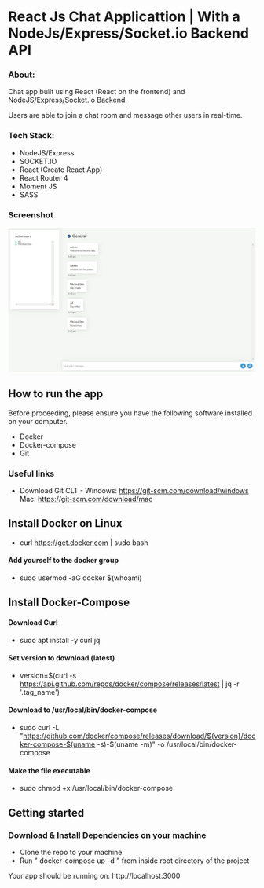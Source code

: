 # React Js Chat Applicattion | With a NodeJs/Express/Socket.io Backend API

### About:

Chat app  built using React (React on the frontend) and NodeJS/Express/Socket.io Backend.

Users are able to join a chat room and message other users in real-time.

### Tech Stack:

* NodeJS/Express
* SOCKET.IO
* React (Create React App)
* React Router 4
* Moment JS
* SASS

### Screenshot

<p align="center">
    <img src=/images/chat.jpg>  
</p>

## How to run the app

Before proceeding, please ensure you have the following software installed on your computer.

* Docker
* Docker-compose
* Git

### Useful links

* Download Git CLT - Windows: https://git-scm.com/download/windows Mac: https://git-scm.com/download/mac

## Install Docker on Linux

- curl https://get.docker.com | sudo bash

#### Add yourself to the docker group

- sudo usermod -aG docker $(whoami)

## Install Docker-Compose

#### Download Curl
- sudo apt install -y curl jq

#### Set version to download (latest)

- version=$(curl -s https://api.github.com/repos/docker/compose/releases/latest | jq -r '.tag_name')

#### Download to /usr/local/bin/docker-compose

- sudo curl -L "https://github.com/docker/compose/releases/download/${version}/docker-compose-$(uname -s)-$(uname -m)" -o /usr/local/bin/docker-compose

#### Make the file executable
- sudo chmod +x /usr/local/bin/docker-compose

## Getting started

### Download & Install Dependencies on your machine 

- Clone the repo to your machine
- Run " docker-compose up -d " from inside root directory of the project


Your app should be running on: http://localhost:3000
